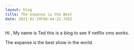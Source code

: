 ```yaml
---
layout: blog
title: The expanse is the Best
date: 2021-01-19T08:44:21.745Z
---
```

Hi , My name is Ted this is a blog to see if netflix cms works.

The expanse is the best show in the world.